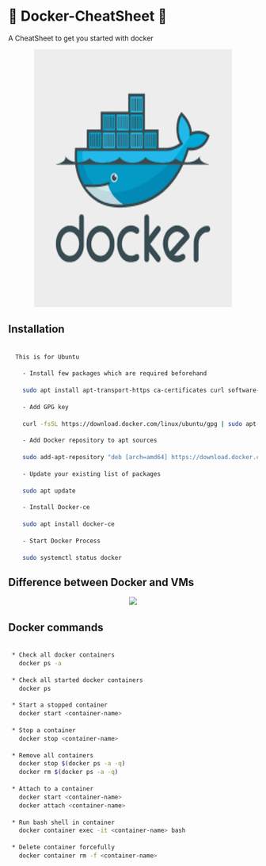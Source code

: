 # :star2: Docker-CheatSheet :star2:

A CheatSheet to get you started with docker 

<p align="center">
<img src="docker.png" height=520px width=400px>
</p>

## Installation 
```sh
 
  This is for Ubuntu
 
    - Install few packages which are required beforehand

    sudo apt install apt-transport-https ca-certificates curl software-properties-common

    - Add GPG key 

    curl -fsSL https://download.docker.com/linux/ubuntu/gpg | sudo apt-key add -

    - Add Docker repository to apt sources

    sudo add-apt-repository "deb [arch=amd64] https://download.docker.com/linux/ubuntu bionic stable"

    - Update your existing list of packages
    
    sudo apt update

    - Install Docker-ce

    sudo apt install docker-ce

    - Start Docker Process

    sudo systemctl status docker 

```

## Difference between Docker and VMs

<p align="center">
<img src="https://uploads.toptal.io/blog/image/91505/toptal-blog-image-1438607369520-110213f5682347c7ea0c68d46bb17d6d.jpg" >
</p>


## Docker commands
```sh

 * Check all docker containers
   docker ps -a

 * Check all started docker containers
   docker ps

 * Start a stopped container
   docker start <container-name>

 * Stop a container
   docker stop <container-name>

 * Remove all containers
   docker stop $(docker ps -a -q)
   docker rm $(docker ps -a -q) 

 * Attach to a container
   docker start <container-name>
   docker attach <container-name>

 * Run bash shell in container
   docker container exec -it <container-name> bash
 
 * Delete container forcefully
   docker container rm -f <container-name>


```